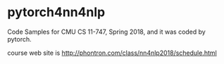 # pytorch4nn4nlp
Code Samples for CMU CS 11-747, Spring 2018,  and it was coded by pytorch.

course web site is http://phontron.com/class/nn4nlp2018/schedule.html

